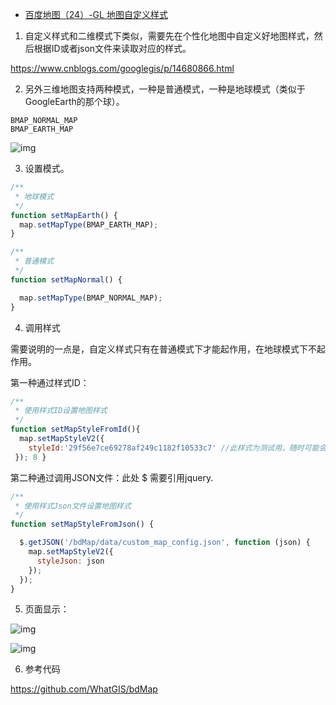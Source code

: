 - [百度地图（24）-GL 地图自定义样式](https://www.cnblogs.com/googlegis/p/14705157.html)

1. 自定义样式和二维模式下类似，需要先在个性化地图中自定义好地图样式，然后根据ID或者json文件来读取对应的样式。

https://www.cnblogs.com/googlegis/p/14680866.html

 

2. 另外三维地图支持两种模式，一种是普通模式，一种是地球模式（类似于GoogleEarth的那个球）。

```
BMAP_NORMAL_MAP
BMAP_EARTH_MAP
```

![img](https://img2020.cnblogs.com/blog/59231/202104/59231-20210426161146139-1816689812.png)

 

3. 设置模式。

```js
/**
 * 地球模式
 */
function setMapEarth() {
  map.setMapType(BMAP_EARTH_MAP);
}

/**
 * 普通模式
 */
function setMapNormal() {

  map.setMapType(BMAP_NORMAL_MAP);
}
```

4. 调用样式

 需要说明的一点是，自定义样式只有在普通模式下才能起作用，在地球模式下不起作用。

 第一种通过样式ID：

```js
/**
 * 使用样式ID设置地图样式
 */
function setMapStyleFromId(){
  map.setMapStyleV2({
    styleId:'29f56e7ce69278af249c1182f10533c7' //此样式为测试用，随时可能会被删除，请修改为自己的ID
 }); 8 }
```

第二种通过调用JSON文件：此处 $ 需要引用jquery.

```js
/**
 * 使用样式Json文件设置地图样式
 */
function setMapStyleFromJson() {

  $.getJSON('/bdMap/data/custom_map_config.json', function (json) {
    map.setMapStyleV2({
      styleJson: json
    });
  });
}
```

5. 页面显示：

![img](https://img2020.cnblogs.com/blog/59231/202104/59231-20210426160653084-1365204781.png)

 ![img](https://img2020.cnblogs.com/blog/59231/202104/59231-20210426160722797-1476423765.png)

6. 参考代码

https://github.com/WhatGIS/bdMap

